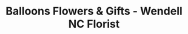 ---
title: "Balloons Flowers & Gifts - Wendell NC Florist"
url: /wendell/balloons-flowers-and-gifts-wendell-nc-florist/
shop: florist
---